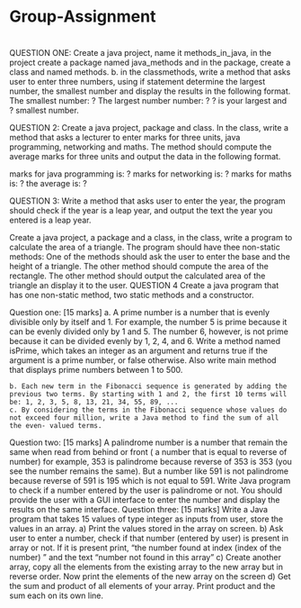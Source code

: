 # Group-Assignment
#
QUESTION ONE:
Create a java project, name it methods_in_java, in the project create a package named java_methods and in the package, create a class and named methods. 
b. in the classmethods, write a method that asks user to enter three numbers, using if statement determine the largest number, the smallest number and display the results in the following format. 
The smallest number: ?
The largest number  number: ?
? is your largest and ? smallest number.

QUESTION 2:
Create a java project, package and class. In the class, write a method that asks a lecturer to enter marks for three units, java programming, networking and maths. The method should compute the average marks for three units and output the data in the following format. 

marks for java programming is: ?
marks for networking is: ?
marks for maths is: ?
the average is: ?

QUESTION 3:
Write a method that asks user to enter the year, the program should check if  the year is a leap year, and output the text the year you entered is a leap year. 

Create a java project, a package and a class, in the class, write a program to calculate the area of a triangle. The program should have thee non-static methods:
One of the methods should ask the user to enter the base and the height of a triangle.
The other method should compute the area of the rectangle.
The other method should output the calculated area of the triangle an display it to the user.
QUESTION 4
Create a java program that has one non-static method, two static methods and a constructor.

Question one: [15 marks] 
    a. A prime number is a number that is evenly divisible only by itself and 1. For example, the number 5 is prime because it can be evenly divided only by 1 and 5. The number 6, however, is not prime because it can be divided evenly by 1, 2, 4, and 6. 
Write a method named isPrime, which takes an integer as an argument and returns true if the argument is a prime number, or false otherwise. Also write main method that displays prime numbers between 1 to 500. 

    b. Each new term in the Fibonacci sequence is generated by adding the previous two terms. By starting with 1 and 2, the first 10 terms will be: 1, 2, 3, 5, 8, 13, 21, 34, 55, 89, ... 
    c. By considering the terms in the Fibonacci sequence whose values do not exceed four million, write a Java method to find the sum of all the even- valued terms. 
Question two: [15 marks] 
A palindrome number is a number that remain the same when read from behind or front ( a number that is equal to reverse of number) for example, 353 is palindrome because reverse of 353 is 353 (you see the number remains the same). But a number like 591 is not palindrome because reverse of 591 is 195 which is not equal to 591. Write Java program to check if a number entered by the user is palindrome or not. You should provide the user with a GUI interface to enter the number and display the results on the same interface. 
Question three: [15 marks] 
Write a Java program that takes 15 values of type integer as inputs from user, store the values in an array. 
a) Print the values stored in the array on screen.
b) Ask user to enter a number, check if that number (entered by user) is present in array 
or not. If it is present print, “the number found at index (index of the number) ” and the text “number not found in this array” 
c) Create another array, copy all the elements from the existing array to the new array but in reverse order. Now print the elements of the new array on the screen 
d) Get the sum and product of all elements of your array. Print product and the sum each on its own line. 

